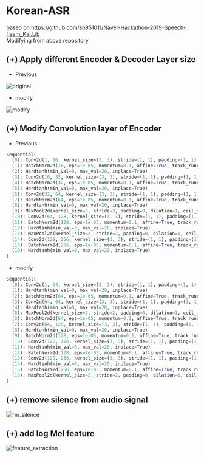 # Korean-ASR
based on https://github.com/sh951011/Naver-Hackathon-2019-Speech-Team_Kai.Lib  
Modifying from above repository  
  
## (+) Apply different Encoder & Decoder Layer size  
* Previous  
  
![original](https://postfiles.pstatic.net/MjAxOTExMjdfMTk4/MDAxNTc0ODIxODc3MTkx.0JdK_SdhSHTGjkYpHhDq4MlztY4pn93g9ZoPRTotxbwg.uwbhrBU7jqTUFLKOZRU9pnBRX0kUU35Gy70P01JLdvcg.PNG.sooftware/image.png?type=w773)  
  
* modify  
  
![modify](https://postfiles.pstatic.net/MjAxOTExMjdfMjM1/MDAxNTc0ODIxOTY1NDI3.KIFNl1lvjCnYHXCzkEssJLJxXGs-m6zKvSfaurZncasg.PnUqcLztGAueEecp5DoOWf61AExatLIu4ZZoEeS1Ia4g.PNG.sooftware/image.png?type=w773)  
  
## (+) Modify Convolution layer of Encoder  
* Previous  
```python
Sequential(
  (0): Conv2d(1, 16, kernel_size=(3, 3), stride=(1, 1), padding=(1, 1), bias=False)
  (1): BatchNorm2d(16, eps=1e-05, momentum=0.1, affine=True, track_running_stats=True)
  (2): Hardtanh(min_val=0, max_val=20, inplace=True)
  (3): Conv2d(16, 32, kernel_size=(3, 3), stride=(1, 1), padding=(1, 1), bias=False)
  (4): BatchNorm2d(32, eps=1e-05, momentum=0.1, affine=True, track_running_stats=True)
  (5): Hardtanh(min_val=0, max_val=20, inplace=True)
  (6): Conv2d(32, 64, kernel_size=(3, 3), stride=(1, 1), padding=(1, 1), bias=False)
  (7): BatchNorm2d(64, eps=1e-05, momentum=0.1, affine=True, track_running_stats=True)
  (8): Hardtanh(min_val=0, max_val=20, inplace=True)
  (9): MaxPool2d(kernel_size=2, stride=2, padding=0, dilation=1, ceil_mode=False)
  (10): Conv2d(64, 128, kernel_size=(3, 3), stride=(1, 1), padding=(1, 1), bias=False)
  (11): BatchNorm2d(128, eps=1e-05, momentum=0.1, affine=True, track_running_stats=True)
  (12): Hardtanh(min_val=0, max_val=20, inplace=True)
  (13): MaxPool2d(kernel_size=2, stride=2, padding=0, dilation=1, ceil_mode=False)
  (14): Conv2d(128, 256, kernel_size=(3, 3), stride=(1, 1), padding=(1, 1), bias=False)
  (15): BatchNorm2d(256, eps=1e-05, momentum=0.1, affine=True, track_running_stats=True)
  (16): Hardtanh(min_val=0, max_val=20, inplace=True)
)
```
* modify  
```python
Sequential(
  (0): Conv2d(1, 64, kernel_size=(3, 3), stride=(1, 1), padding=(1, 1), bias=False)
  (1): Hardtanh(min_val=0, max_val=20, inplace=True)
  (2): BatchNorm2d(64, eps=1e-05, momentum=0.1, affine=True, track_running_stats=True)
  (3): Conv2d(64, 64, kernel_size=(3, 3), stride=(1, 1), padding=(1, 1), bias=False)
  (4): Hardtanh(min_val=0, max_val=20, inplace=True)
  (5): MaxPool2d(kernel_size=2, stride=2, padding=0, dilation=1, ceil_mode=False)
  (6): BatchNorm2d(64, eps=1e-05, momentum=0.1, affine=True, track_running_stats=True)
  (7): Conv2d(64, 128, kernel_size=(3, 3), stride=(1, 1), padding=(1, 1), bias=False)
  (8): Hardtanh(min_val=0, max_val=20, inplace=True)
  (9): BatchNorm2d(128, eps=1e-05, momentum=0.1, affine=True, track_running_stats=True)
  (10): Conv2d(128, 128, kernel_size=(3, 3), stride=(1, 1), padding=(1, 1), bias=False)
  (11): Hardtanh(min_val=0, max_val=20, inplace=True)
  (12): BatchNorm2d(128, eps=1e-05, momentum=0.1, affine=True, track_running_stats=True)
  (13): Conv2d(128, 256, kernel_size=(3, 3), stride=(1, 1), padding=(1, 1), bias=False)
  (14): Hardtanh(min_val=0, max_val=20, inplace=True)
  (15): BatchNorm2d(256, eps=1e-05, momentum=0.1, affine=True, track_running_stats=True)
  (16): MaxPool2d(kernel_size=2, stride=2, padding=0, dilation=1, ceil_mode=False)
)
```

  
## (+) remove silence from audio signal  
![rm_silence](https://postfiles.pstatic.net/MjAxOTEwMzFfMjgy/MDAxNTcyNTI0ODg3Nzcw.rrhpw0MQUaT74qJTM38Q-1z7TxOXlm-rfNXEPRJTY_Ag.SdAUwOdD1loQt2CJBNUbFYUFElG3dSaAly9iZiHwu1Eg.PNG.sooftware/image.png?type=w773)  
## (+) add log Mel feature  
![feature_extraction](https://postfiles.pstatic.net/MjAxOTEwMzFfMjE4/MDAxNTcyNTIxNTQ2ODk0.M17MGaHYxtsa_aTH4YO5uZgdVVJaubIkPTJdFZjPopgg.yDEQa5pRaj6Rvd1p3gLGZBYMv32fiArBMhlEYU4tdz4g.PNG.sooftware/image.png?type=w773)  
